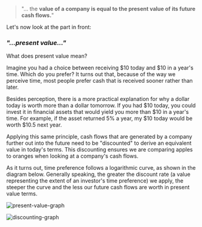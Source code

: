 > "... the **value of a company is equal to the present value of its future cash flows.**"

Let's now look at the part in front:

### _**"...present value..."**_

What does present value mean?

Imagine you had a choice between receiving $10 today and $10 in a year's time. Which do you prefer? It turns out that, because of the way we perceive time, most people prefer cash that is received sooner rather than later.

Besides perception, there is a more practical explanation for why a dollar today is worth more than a dollar tomorrow. If you had $10 today, you could invest it in financial assets that would yield you more than $10 in a year's time. For example, if the asset returned 5% a year, my $10 today would be worth $10.5 next year.

Applying this same principle, cash flows that are generated by a company further out into the future need to be "discounted" to derive an equivalent value in today's terms. This discounting ensures we are comparing apples to oranges when looking at a company's cash flows.

As it turns out, time preference follows a logarithmic curve, as shown in the diagram below. Generally speaking, the greater the discount rate (a value representing the extent of an investor's time preference) we apply, the steeper the curve and the less our future cash flows are worth in present value terms.

![present-value-graph](graphics/present-value-graph.png)

![discounting-graph](graphics/discounting-graph.png)
